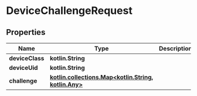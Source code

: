 
# DeviceChallengeRequest

## Properties
Name | Type | Description | Notes
------------ | ------------- | ------------- | -------------
**deviceClass** | **kotlin.String** |  | 
**deviceUid** | **kotlin.String** |  | 
**challenge** | [**kotlin.collections.Map&lt;kotlin.String, kotlin.Any&gt;**](kotlin.Any.md) |  | 



